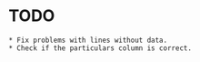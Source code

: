 # TODO

    * Fix problems with lines without data.
    * Check if the particulars column is correct.
